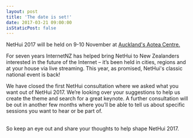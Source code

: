 ```yaml
---
layout: post
title: 'The date is set!'
date: 2017-03-21 09:00:00
isStaticPost: false
---
```



NetHui 2017 will be held on 9-10 November at [Auckland's Aotea Centre.](https://www.aucklandlive.co.nz/venue/aotea-centre)

For seven years InternetNZ has helped bring NetHui to New Zealanders interested in the future of the Internet – it’s been held in cities, regions and at your house via live streaming. This year, as promised, NetHui's classic national event is back!

We have closed the first NetHui consultation where we asked what you want out of NetHui 2017. We’re looking over your suggestions to help us create the theme and search for a great keynote. A further consultation will be out in another few months where you’ll be able to tell us about specific sessions you want to hear or be part of.

<br>So keep an eye out and share your thoughts to help shape NetHui 2017.